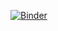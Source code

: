 
[![Binder](https://mybinder.org/badge_logo.svg)](https://mybinder.org/v2/gh/ianozsvald/SuccessCourseAmes/HEAD?labpath=ames_housing_exploration.ipynb)
